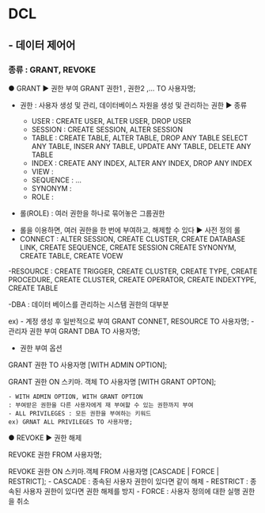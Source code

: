 # DCL
## - 데이터 제어어
### 종류 : GRANT, REVOKE

● GRANT
▶ 권한 부여
GRANT 권한1  , 권한2 ,... TO 사용자명;

* 권한
: 사용자 생성 및 관리, 데이터베이스 자원을 생성 및 관리하는 권한
▶ 종류
    - USER              : CREATE USER, ALTER USER, DROP USER
    - SESSION           : CREATE SESSION, ALTER SESSION
    - TABLE             : CREATE TABLE, ALTER TABLE, DROP ANY TABLE
                            SELECT ANY TABLE, INSER ANY TABLE, UPDATE ANY TABLE, DELETE ANY TABLE
    - INDEX             : CREATE ANY INDEX,  ALTER ANY INDEX, DROP ANY INDEX
    - VIEW              : 
    - SEQUENCE          : ...
    - SYNONYM           :
    - ROLE              :



* 롤(ROLE)
: 여러 권한을 하나로 묶어놓은 그룹권한
- 롤을 이용하면, 여러 권한을 한 번에 부여하고, 해제할 수 있다
▶ 사전 정의 롤
- CONNECT
    : ALTER SESSION, CREATE CLUSTER, CREATE DATABASE LINK, CREATE SEQUENCE, CREATE SESSION
      CREATE SYNONYM, CREATE TABLE, CREATE VOEW

-RESOURCE
    : CREATE TRIGGER, CREATE CLUSTER, CREATE TYPE, CREATE PROCEDURE, CREATE CLUSTER,
      CREATE OPERATOR, CREATE INDEXTYPE, CREATE TABLE

-DBA
    : 데이터 베이스를 관리하는 시스템 권한의 대부분

ex) - 계정 생성 후 일반적으로 부여
     GRANT CONNET, RESOURCE TO 사용자명;
     - 관리자 권한 부여
     GRANT DBA TO 사용자명;

* 권한 부여 옵션

GRANT 권한 TO 사용자명 [WITH ADMIN OPTION];

GRANT 권한 ON 스키마. 객체 TO 사용자명 [WITH GRANT OPTON];

    - WITH ADMIN OPTION, WITH GRANT OPTION
    : 부여받은 권한을 다른 사용자에게 재 부여할 수 있는 권한까지 부여
    - ALL PRIVILEGES : 모든 권한을 부여하는 키워드
    ex) GRNAT ALL PRIVILEGES TO 사용자명;

● REVOKE
▶ 권한 해제

REVOKE 권한 FROM 사용자명; 

REVOKE 권한 ON 스키마.객체 FROM 사용자명 [CASCADE | FORCE | RESTRICT];
    - CASCADE : 종속된 사용자 권한이 있다면 같이 해제
    - RESTRICT : 종속된 사용자 권한이 있다면 권한 해제를 방지
    - FORCE : 사용자 정의에 대한 실행 권한을 취소

